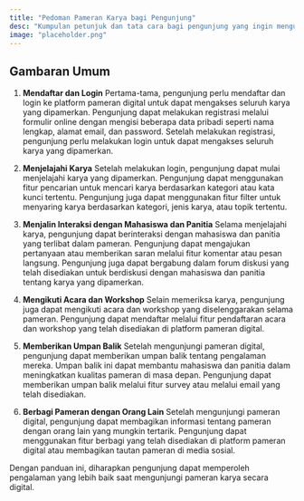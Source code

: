 ```yaml
---
title: "Pedoman Pameran Karya bagi Pengunjung"
desc: "Kumpulan petunjuk dan tata cara bagi pengunjung yang ingin mengunjungi pameran karya. Dengan adanya pedoman ini, pengunjung dapat menikmati pameran karya dengan lebih baik."
image: "placeholder.png"
---
```


## Gambaran Umum

1. **Mendaftar dan Login**
Pertama-tama, pengunjung perlu mendaftar dan login ke platform pameran digital untuk dapat mengakses seluruh karya yang dipamerkan. Pengunjung dapat melakukan registrasi melalui formulir online dengan mengisi beberapa data pribadi seperti nama lengkap, alamat email, dan password. Setelah melakukan registrasi, pengunjung perlu melakukan login untuk dapat mengakses seluruh karya yang dipamerkan.

2. **Menjelajahi Karya**
Setelah melakukan login, pengunjung dapat mulai menjelajahi karya yang dipamerkan. Pengunjung dapat menggunakan fitur pencarian untuk mencari karya berdasarkan kategori atau kata kunci tertentu. Pengunjung juga dapat menggunakan fitur filter untuk menyaring karya berdasarkan kategori, jenis karya, atau topik tertentu.

3. **Menjalin Interaksi dengan Mahasiswa dan Panitia**
Selama menjelajahi karya, pengunjung dapat berinteraksi dengan mahasiswa dan panitia yang terlibat dalam pameran. Pengunjung dapat mengajukan pertanyaan atau memberikan saran melalui fitur komentar atau pesan langsung. Pengunjung juga dapat bergabung dalam forum diskusi yang telah disediakan untuk berdiskusi dengan mahasiswa dan panitia tentang karya yang dipamerkan.

4. **Mengikuti Acara dan Workshop**
Selain memeriksa karya, pengunjung juga dapat mengikuti acara dan workshop yang diselenggarakan selama pameran. Pengunjung dapat mendaftar melalui fitur pendaftaran acara dan workshop yang telah disediakan di platform pameran digital.

5. **Memberikan Umpan Balik**
Setelah mengunjungi pameran digital, pengunjung dapat memberikan umpan balik tentang pengalaman mereka. Umpan balik ini dapat membantu mahasiswa dan panitia dalam meningkatkan kualitas pameran di masa depan. Pengunjung dapat memberikan umpan balik melalui fitur survey atau melalui email yang telah disediakan.

6. **Berbagi Pameran dengan Orang Lain**
Setelah mengunjungi pameran digital, pengunjung dapat membagikan informasi tentang pameran dengan orang lain yang mungkin tertarik. Pengunjung dapat menggunakan fitur berbagi yang telah disediakan di platform pameran digital atau membagikan tautan pameran di media sosial.

Dengan panduan ini, diharapkan pengunjung dapat memperoleh pengalaman yang lebih baik saat mengunjungi pameran karya secara digital.